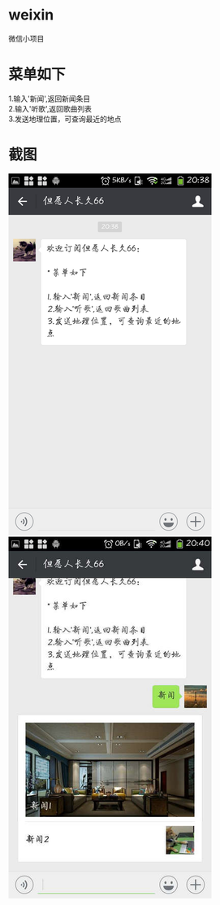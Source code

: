 # weixin    
微信小项目  

# 菜单如下     
1.输入'新闻',返回新闻条目    
2.输入'听歌',返回歌曲列表    
3.发送地理位置，可查询最近的地点  

# 截图   
![image](https://github.com/Silent-farewell/weixin/blob/master/screenshots/01.png)
![image](https://github.com/Silent-farewell/weixin/blob/master/screenshots/02.jpg)
